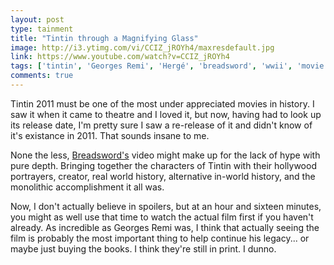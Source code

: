 ```yaml
---
layout: post
type: tainment
title: "Tintin through a Magnifying Glass"
image: http://i3.ytimg.com/vi/CCIZ_jROYh4/maxresdefault.jpg
link: https://www.youtube.com/watch?v=CCIZ_jROYh4
tags: ['tintin', 'Georges Remi', 'Hergé', 'breadsword', 'wwii', 'movie', 'youtube', 'recommended']
comments: true
---
```

Tintin 2011 must be one of the most under appreciated movies in history.  I saw it when it came to theatre and I loved it, but now, having had to look up its release date, I'm pretty sure I saw a re-release of it and didn't know of it's existance in 2011.  That sounds insane to me.

None the less, [Breadsword's](https://www.youtube.com/c/BREADSWORD/videos) video might make up for the lack of hype with pure depth.  Bringing together the characters of Tintin with their hollywood portrayers, creator, real world history, alternative in-world history, and the monolithic accomplishment it all was.  

Now, I don't actually believe in spoilers, but at an hour and sixteen minutes, you might as well use that time to watch the actual film first if you haven't already.  As incredible as Georges Remi was, I think that actually seeing the film is probably the most important thing to help continue his legacy... or maybe just buying the books.  I think they're still in print.  I dunno.
